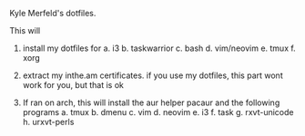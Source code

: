 Kyle Merfeld's dotfiles.

This will 

1. install my dotfiles for 
	a. i3
	b. taskwarrior
	c. bash
	d. vim/neovim
	e. tmux
	f. xorg

2. extract my inthe.am certificates.
if you use my dotfiles, this part wont work for you, 
but that is ok

3. If ran on arch, this will install the aur helper pacaur 
and the following programs
	a. tmux
	b. dmenu
	c. vim
	d. neovim
	e. i3
	f. task
	g. rxvt-unicode
	h. urxvt-perls
